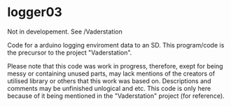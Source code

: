 # logger03

Not in developement. See /Vaderstation

Code for a arduino logging enviroment data to an SD. This program/code is the precursor to the project "Vaderstation".


Please note that this code was work in progress, therefore, exept for being messy or containing unused parts, may lack 
mentions of the creators of utilised library or others that this work was based on. Descriptions and comments may be 
unfinished unlogical and etc. This code is only here because of it being mentioned in the "Vaderstation" project (for 
reference).  
